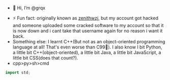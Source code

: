 - 👋 Hi, I’m @grqx
<!---
- 👀 I’m interested in (iDunno)
- 🌱 I’m currently learning (Jvav)
- 💞️ I’m looking to collaborate on (null)
- 📫 How to reach me (aeroplane)
- 😄 Pronouns: (somebody)
--->
- ⚡ Fun fact: originally known as [zenithwzj](https://github.com/zenithwzj), but my account got hacked and someone uploaded some cracked software to my account so that it is now down and i cant take that username again for no reason i want it back.
- Something else: I learnt C++(But not as an object-oriented programming language at all! That's even worse than C99🤣). I also know I bit Python, a little bit C++(object-oriented), a little bit Java, a little bit JavaScript, a little bit CSS(does that count?).
- cpp>py>sh>cmd
~~~cpp
import std;
~~~

<!---
- Not a native English speaker
--->

<!---
grqx/grqx is a ✨ special ✨ repository because its `README.md` (this file) appears on your GitHub profile.
You can click the Preview link to take a look at your changes.
--->
